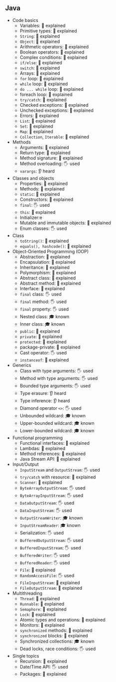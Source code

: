 ## Java

- Code basics
  - Variables: 🙋 explained
  - Primitive types: 🙋 explained
  - `String`: 🙋 explained
  - `Object`: 🙋 explained
  - Arithmetic operators: 🙋 explained
  - Boolean operators: 🙋 explained
  - Complex conditions: 🙋 explained
  - `if/else`: 🙋 explained
  - `switch`: 🙋 explained
  - Arrays: 🙋 explained
  - `for` loop: 🙋 explained
  - `while` loop: 🙋 explained
  - `do ... while` loop: 🙋 explained
  - foreach loop: 🙋 explained
  - `try/catch`: 🙋 explained
  - Checked exceptions: 🙋 explained
  - Unchecked exceptions: 🙋 explained
  - Errors: 🙋 explained
  - `List`: 🙋 explained
  - `Set`: 🙋 explained
  - `Map`: 🙋 explained
  - `Collection`, `Iterable`: 🙋 explained
- Methods
  - Arguments: 🙋 explained
  - Return type: 🙋 explained
  - Method signature: 🙋 explained
  - Method overloading: 🖐️ used
  - `varargs`: 👂 heard
- Classes and objects
  - Properties: 🙋 explained
  - Methods: 🙋 explained
  - `static`: 🙋 explained
  - Constructors: 🙋 explained
  - `final`: 🖐️ used
  - `this`: 🙋 explained
  - Initializer:e
  - Mutable and immutable objects: 🙋 explained
  - Enum classes: 🖐️ used
- Class
  - `toString()`: 🙋 explained
  - `equals(), hashcode()`: 🙋 explained
- Object-Oriented Programming (OOP)
  - Abstraction: 🙋 explained
  - Encapsulation: 🙋 explained
  - Inheritance: 🙋 explained
  - Polymorphism: 🙋 explained
  - Abstract class: 🙋 explained
  - Abstract method: 🙋 explained
  - Interface: 🙋 explained
  - `final` class: 🖐️ used
  - `final` method: 🖐️ used
  - `final` property: 🖐️ used
  - Nested class: 🎓 known
  - Inner class: 🎓 known
  - `public`: 🙋 explained
  - `private`: 🙋 explained
  - `protected`: 🙋 explained
  - package-private: 🙋 explained
  - Cast operator: 🖐️ used
  - `instanceof`: 🙋 explained
- Generics
  - Class with type arguments: 🖐️ used
  - Method with type arguments: 🖐️ used
  - Bounded type arguments: 🖐️ used
  - Type erasure: 👂 heard
  - Type inference: 👂 heard
  - Diamond operator `<>`: 🖐️ used
  - Unbounded wildcard: 🎓 known
  - Upper-bounded wildcard: 🎓 known
  - Lower-bounded wildcard: 🎓 known
- Functional programming
  - Functional interfaces: 🙋 explained
  - Lambdas: 🙋 explained
  - Method references: 🙋 explained
  - Java Stream API: 🙋 explained
- Input/Output
  - `InputStream` and `OutputStream`: 🖐️ used
  - `try/catch` with resource: 🙋 explained
  - `Scanner`: 🙋 explained
  - `ByteArrayOutputStream`: 🖐️ used
  - `ByteArrayInputStream`: 🖐️ used
  - `DataOutputStream`: 🖐️ used
  - `DataInputStream`: 🖐️ used
  - `OutputStreamWriter`: 🎓 known
  - `InputStreamReader`: 🎓 known
  - Serialization: 🖐️ used
  - `BufferedOutputStream`: 🖐️ used
  - `BufferedInputStream`: 🖐️ used
  - `BufferedWriter`: 🖐️ used
  - `BufferedReader`: 🖐️ used
  - `File`: 🙋 explained
  - `RandomAccessFile`: 🖐️ used
  - `FileInputStream`: 🙋 explained
  - `FileOutputStream`: 🙋 explained
- Multithreading
  - `Thread`: 🙋 explained
  - `Runnable`: 🙋 explained
  - `Semaphore`: 🙋 explained
  - `Lock`: 🙋 explained
  - Atomic types and operations: 🙋 explained
  - Monitors: 🙋 explained
  - `synchronized` methods: 🙋 explained
  - `synchronized` blocks: 🙋 explained
  - Synchronized collections: 🎓 known
  - Dead locks, race conditions: 🖐️ used
- Single topics
  - Recursion: 🙋 explained
  - Date/Time API: 🖐️ used
  - Packages: 🙋 explained
